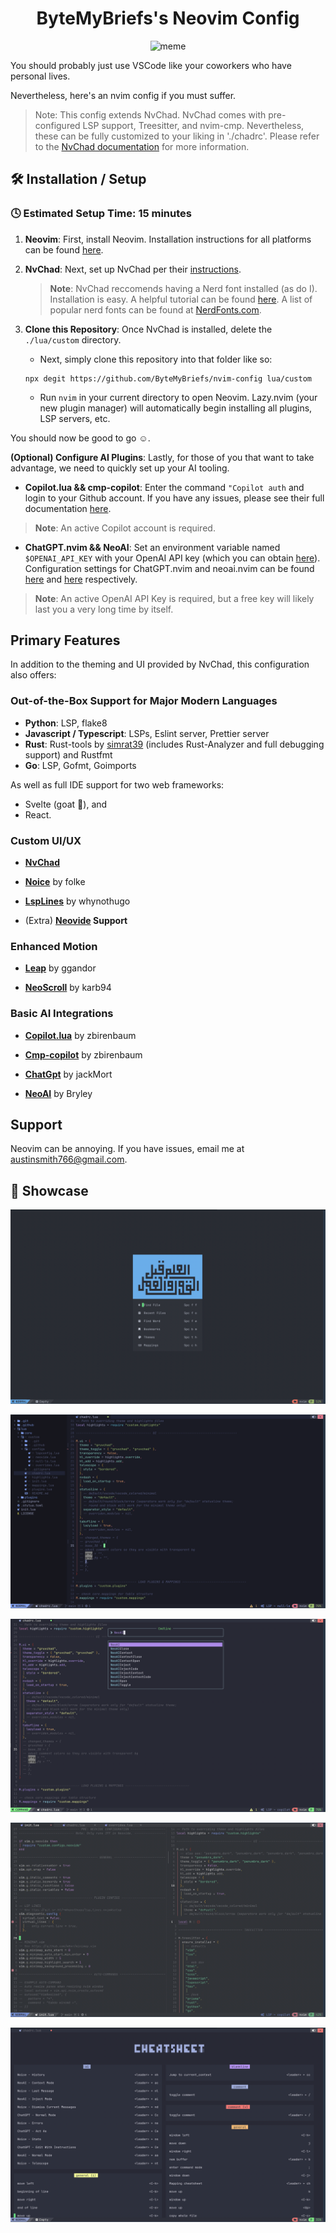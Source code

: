 <h1 align="center">
ByteMyBriefs's Neovim Config
</h1>

<p align="center">
  <img alt="meme" src="https://filiphalas.com/static/img/posts/vscode-meme.jpeg" />
</p>

You should probably just use VSCode like your coworkers who have personal lives.

Nevertheless, here's an nvim config if you must suffer.

> Note: This config extends NvChad. NvChad comes with pre-configured LSP
> support, Treesitter, and nvim-cmp. Nevertheless, these can be fully customized
> to your liking in './chadrc'. Please refer to the
> [NvChad documentation](https://nvchad.com/) for more information.

## 🛠️ Installation / Setup

### 🕓 Estimated Setup Time: 15 minutes

1. **Neovim**: First, install Neovim. Installation instructions for all
   platforms can be found
   [here](https://github.com/neovim/neovim/wiki/Installing-Neovim).

2. **NvChad**: Next, set up NvChad per their
   [instructions](https://nvchad.com/docs/quickstart/install).

   > **Note**: NvChad reccomends having a Nerd font installed (as do I).
   > Installation is easy. A helpful tutorial can be found
   > [here](https://www.geekbits.io/how-to-install-nerd-fonts-on-mac/). A list
   > of popular nerd fonts can be found at
   > [NerdFonts.com](https://www.nerdfonts.com/).

3. **Clone this Repository**: Once NvChad is installed, delete the
   `./lua/custom` directory.
   - Next, simply clone this repository into that folder like so:
   ```
   npx degit https://github.com/ByteMyBriefs/nvim-config lua/custom
   ```
   - Run `nvim` in your current directory to open Neovim. Lazy.nvim (your new
     plugin manager) will automatically begin installing all plugins, LSP
     servers, etc.

You should now be good to go ☺️.

**(Optional) Configure AI Plugins**: Lastly, for those of you that want to take
advantage, we need to quickly set up your AI tooling.

- **Copilot.lua && cmp-copilot**: Enter the command `"Copilot auth` and login to
  your Github account. If you have any issues, please see their full
  documentation [here](https://github.com/zbirenbaum/copilot.lua).

> **Note**: An active Copilot account is required.

- **ChatGPT.nvim && NeoAI**: Set an environment variable named `$OPENAI_API_KEY`
  with your OpenAI API key (which you can obtain
  [here](https://platform.openai.com/account/api-keys)). Configuration settings
  for ChatGPT.nvim and neoai.nvim can be found
  [here](https://github.com/jackMort/ChatGPT.nvim) and
  [here](https://github.com/Bryley/neoai.nvim) respectively.

> **Note**: An active OpenAI API Key is required, but a free key will likely
> last you a very long time by itself.

## Primary Features

In addition to the theming and UI provided by NvChad, this configuration also
offers:

### Out-of-the-Box Support for Major Modern Languages

- **Python**: LSP, flake8
- **Javascript / Typescript**: LSPs, Eslint server, Prettier server
- **Rust**: Rust-tools by [simrat39](https://github.com/simrat39) (includes
  Rust-Analyzer and full debugging support) and Rustfmt
- **Go**: LSP, Gofmt, Goimports

As well as full IDE support for two web frameworks:

- Svelte (goat 🐐), and
- React.

### Custom UI/UX

- **[NvChad](https://github.com/NvChad/NvChad)**

- **[Noice](https://github.com/folke/noice.nvim)** by folke

- **[LspLines](https://git.sr.ht/~whynothugo/lsp_lines.nvim)** by whynothugo

- (Extra) **[Neovide](https://neovide.dev/) Support**

### Enhanced Motion

- **[Leap](https://github.com/ggandor/leap.nvim)** by ggandor

- **[NeoScroll](https://github.com/karb94/neoscroll.nvim)** by karb94

### Basic AI Integrations

- **[Copilot.lua](https://github.com/zbirenbaum/copilot.lua)** by zbirenbaum

- **[Cmp-copilot](https://github.com/zbirenbaum/copilot-cmp)** by zbirenbaum

- **[ChatGpt](https://github.com/jackMort/ChatGPT.nvim)** by jackMort

- **[NeoAI](https://github.com/Bryley/neoai.nvim)** by Bryley

## Support

Neovim can be annoying. If you have issues, email me at
[austinsmith766@gmail.com](mailto:austinsmith766@gmail.com).

## 🎪 Showcase

![Splash Screen](https://github.com/ByteMyBriefs/nvim-config/blob/main/.github/screenshots/splash.png?raw=true)

![Default View of Editor](https://github.com/ByteMyBriefs/nvim-config/blob/main/.github/screenshots/buf.png?raw=true)

![Noice Cmdline - Dracula](https://github.com/ByteMyBriefs/nvim-config/blob/main/.github/screenshots/cmd_dracula.png?raw=true)

![Split Buffers](https://github.com/ByteMyBriefs/nvim-config/blob/main/.github/screenshots/splitbufs.png?raw=true)

![Keymap](https://github.com/ByteMyBriefs/nvim-config/blob/main/.github/screenshots/keymap.png?raw=true)
